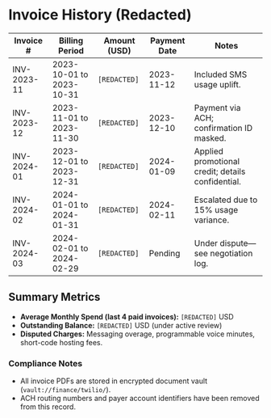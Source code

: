# Invoice History (Redacted)

| Invoice # | Billing Period | Amount (USD) | Payment Date | Notes |
| --- | --- | --- | --- | --- |
| INV-2023-11 | 2023-10-01 to 2023-10-31 | `[REDACTED]` | 2023-11-12 | Included SMS usage uplift. |
| INV-2023-12 | 2023-11-01 to 2023-11-30 | `[REDACTED]` | 2023-12-10 | Payment via ACH; confirmation ID masked. |
| INV-2024-01 | 2023-12-01 to 2023-12-31 | `[REDACTED]` | 2024-01-09 | Applied promotional credit; details confidential. |
| INV-2024-02 | 2024-01-01 to 2024-01-31 | `[REDACTED]` | 2024-02-11 | Escalated due to 15% usage variance. |
| INV-2024-03 | 2024-02-01 to 2024-02-29 | `[REDACTED]` | Pending | Under dispute—see negotiation log. |

## Summary Metrics
- **Average Monthly Spend (last 4 paid invoices):** `[REDACTED]` USD
- **Outstanding Balance:** `[REDACTED]` USD (under active review)
- **Disputed Charges:** Messaging overage, programmable voice minutes, short-code hosting fees.

### Compliance Notes
- All invoice PDFs are stored in encrypted document vault (`vault://finance/twilio/`).
- ACH routing numbers and payer account identifiers have been removed from this record.
